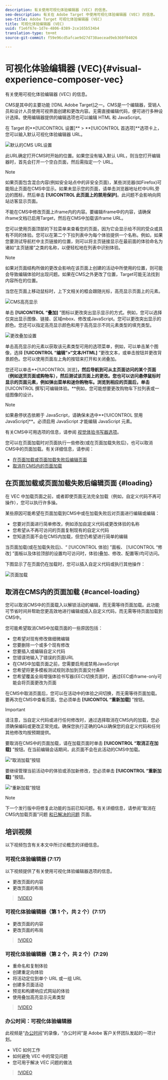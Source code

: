 ```yaml
---
description: 有关使用可视化体验编辑器 (VEC) 的信息。
seo-description: 有关在 Adobe Target 中使用可视化体验编辑器 (VEC) 的信息。
seo-title: Adobe Target 可视化体验编辑器 (VEC)
title: 可视化体验编辑器 (VEC)
uuid: f1e6f67e-1d7e-4806-8389-2ce165b534b4
translation-type: tm+mt
source-git-commit: f59e96cd5afcae9d27d730aecead9eb360f04026

---
```



# 可视化体验编辑器 (VEC){#visual-experience-composer-vec}

有关使用可视化体验编辑器 (VEC) 的信息。

CMS是其中的主要功能 [!DNL Adobe Target]之一。CMS是一个编辑器，营销人员和设计人员使用可视界面创建和更改内容。无需直接编辑代码，便可进行多种设计选择。使用编辑器提供的编辑选项也可以编辑 HTML 和 JavaScript。

在 Target 的**[!UICONTROL 设置]** &gt; **[!UICONTROL 首选项]**选项卡上，您可以输入默认可视化体验编辑器 URL。

![默认的CMS URL设置](/help/c-experiences/c-visual-experience-composer/assets/pref-default-url-new.png)

此URL确定打开CMS时开始的位置。如果您没有输入默认 URL，则当您打开编辑器时，首先会打开一个空白页面，然后需指定一个 URL。

>[!NOTE]
>
>如果页面包含混合内容(例如安全站点中的非安全页面)，某些浏览器(如Firefox)可能阻止页面在CMS中显示。如果未显示您的页面，请单击浏览器地址栏中URL旁边的图标，然后单击 **[!UICONTROL 此页面上的禁用保护]**。此问题不会影响向网站访客显示页面。

不能在CMS中修改页面上iframe内的内容。要编辑iframe中的内容，请确保iframe文档已启用Target，然后在CMS中加载该iframe URL。

您可以使用页面顶部的下拉菜单来查看您的页面，因为它会显示给不同的受众或具有不同的体验。您可以在第二个下拉列表中为每个体验提供一个名称。例如，如果您要测试导航栏中主页链接的位置，则可以将主页链接显示在最前面的体验命名为诸如“主页链接”之类的名称，以便轻松地在列表中识别体验。

>[!NOTE]
>
>如果对页面结构所做的更改会影响在该页面上创建的活动中所使用的位置，则可能会导致编辑体验时出现问题。如果在CMS之外更改了位置，Target可能无法找到内容所在的位置。

当您在页面上移动鼠标时，上下文相关的框会跟随光标，高亮显示页面上的元素。

![CMS高亮显示](/help/c-experiences/c-visual-experience-composer/assets/vec-highlight-new.png)

单击 **[!UICONTROL “叠加]** ”图标以更改突出显示显示的方式。例如，您可以选择仅突出显示图像、链接、区域mbox、修改或JavaScript。您可以更改突出显示的颜色。您还可以指定高亮显示颜色和用于高亮显示不同元素类型的填充类型。

![更改叠加设置](/help/c-experiences/c-visual-experience-composer/assets/change-overlay.png)

单击高亮显示的元素以获取该元素类型可用的选项菜单，例如，可以单击某个图像，选择 **[!UICONTROL “编辑”&gt;“文本/HTML]** ”更改文本，或单击按钮并更改背景颜色。您可以使用页面左上角的按钮来打开和关闭叠加。

您还可以单击**[!UICONTROL 浏览]**，然后导航到可从主页面访问的某个页面（例如送货页面或购物车），然后测试该页面上的更改。您也可以访问悬停鼠标时显示的页面元素，例如弹出菜单和迷你购物车。浏览到相应的页面后，单击**[!UICONTROL 撰写]可编辑体验。**例如，您可能想要更改购物车下拉列表或一组图像的设计。

>[!NOTE]
>
>如果悬停状态依赖于 JavaScript，请确保未选中**[!UICONTROL 禁用 JavaScript]**。必须启用 JavaScript 才能编辑 JavaScript 元素。

有关CMS中可用选项的信息，请参阅 [视觉体验书写器选项](../../c-experiences/c-visual-experience-composer/viztarget-options.md#reference_3BD1BEEAFA584A749ED2D08F14732E81)。

您可以在页面加载时对页面执行一些修改(或在页面加载失败后)，也可以取消CMS中的页面加载。有关详细信息，请参阅：

* [在页面加载或页面加载失败后编辑页面](#loading)
* [取消在CMS内的页面加载](#cancel-loading)

## 在页面加载或页面加载失败后编辑页面 {#loading}

在 VEC 中加载页面之前，或者即使页面无法完全加载（例如，自定义代码不再可操作），您可以执行许多操。

某些原因可能希望在页面加载到CMS中或在加载失败后对页面进行编辑或编辑：

* 您要对页面进行简单修改，例如添加自定义代码或更改体验的名称
* 您希望从不再可访问的页面复制现有的自定义代码
* 您知道页面不会在CMS内加载，但您仍希望进行简单的编辑

当页面加载(或在加载失败后)、“ [!UICONTROL 体验] ”面板、 [!UICONTROL “修改] ”面板以及体验顶部的设置均可访问时，体验(叠加、修改、配置等)均可访问。

下图显示了在页面仍在加载时，您可以插入自定义代码或执行其他操作：

![页面加载](/help/c-experiences/c-visual-experience-composer/c-vec-code-editor/assets/loading-page.png)

## 取消在CMS内的页面加载 {#cancel-loading}

您可以取消CMS中的页面载入以解锁活动的编辑，而无需等待页面加载。此功能可节省时间并帮助您更高效地进行编辑或插入自定义代码，而无需等待页面加载到CMS中。

您可能希望取消CMS中加载页面的一些原因包括：

* 您希望对现有修改做细微编辑
* 您要删除一个或多个现有修改
* 您要插入或编辑自定义代码
* 您错误地输入了错误的页面URL
* 在CMS中加载页面之前，您需要启用或禁用JavaScript
* 您希望将更多模板测试规则添加到页面交付条件
* 您希望覆盖全局增强体验书写器(EEC)切换页面时，通过EEC或iframe-only可能会将页面更改为页面

在CMS中取消页面后，您可以在活动中的体验之间切换，而无需等待页面加载。要再次在CMS中查看页面，您必须单击 **[!UICONTOL “重新加载]** ”按钮。

>[!IMPORTANT]
>
>请注意，当自定义代码或进行任何修改时，通过选择取消在CMS内的加载，您必须确保编码或更改正常完成。确保您执行正确的QA以确保您的自定义代码和任何其他修改均按预期提供。

要取消在CMS中的页面加载，请在加载页面时单击 **[!UICONTROL “取消正在加载]** ”按钮。在当前编辑会话期间，此页面不会在此活动的CMS中加载。

![“取消加载”按钮](/help/c-experiences/c-visual-experience-composer/c-vec-code-editor/assets/cancel-loading.png)

要继续管理当前活动中的体验或添加新修改，您必须单击 **[!UICONTROL “重新加载]** ”按钮。

![“重新加载”按钮](/help/c-experiences/c-visual-experience-composer/c-vec-code-editor/assets/reload-in-vec.png)

>[!NOTE]
>
>下一个发行版中将修复此功能的当前已知问题。有关详细信息，请参阅“取消在CMS内加载页面”问题 [和已解决的问题](/help/r-release-notes/known-issues-resolved-issues.md#cancel) 页面。

## 培训视频

以下视频包含有关本文中所讨论概念的详细信息。

### 可视化体验编辑器 (7:17)

以下视频提供了有关使用可视化体验编辑器选项的信息。

* 更改页面的内容
* 更改页面的布局

>[!VIDEO](https://video.tv.adobe.com/v/17399)

### 可视化体验编辑器（第 1 个，共 2 个）(7:17)

* 更改页面的内容
* 更改页面的布局

>[!VIDEO](https://video.tv.adobe.com/v/17399)

### 可视化体验编辑器（第 2 个，共 2 个）(7:29)

* 重命名和复制体验
* 创建重定向体验
* 将活动定位到单个 URL 或一组 URL
* 创建多页面活动
* 预览和构建响应式网站的体验
* 使用叠加高亮显示元素类型

>[!VIDEO](https://video.tv.adobe.com/v/17401)

### 办公时间：可视化体验编辑器

此视频是“[办公时间](../../cmp-resources-and-contact-information.md#concept_58EA30379D3B48C4848BA2A8C464A5B7)”的录像，“办公时间”是 Adobe 客户关怀团队发起的一项计划。

* VEC 如何工作
* 如何避免 VEC 中的常见问题
* 您可用于解决 VEC 问题的做法

>[!VIDEO](https://video.tv.adobe.com/v/20784/)